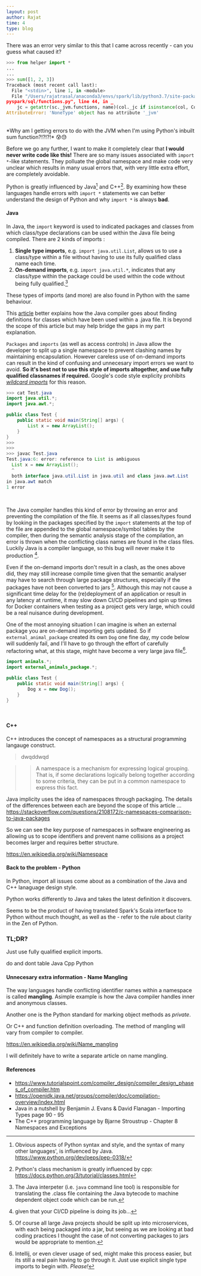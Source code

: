 ```yaml
---
layout: post
author: Rajat
time: 4
type: blog 
---
```

There was an error very similar to this that I came across recently - can you guess what caused it?

``` python
>>> from helper import *
...
...
>>> sum([1, 2, 3])
Traceback (most recent call last):
  File "<stdin>", line 1, in <module>
  File "/Users/rajatrasal/anaconda3/envs/spark/lib/python3.7/site-packages/
pyspark/sql/functions.py", line 44, in _
    jc = getattr(sc._jvm.functions, name)(col._jc if isinstance(col, Column) else col)
AttributeError: 'NoneType' object has no attribute '_jvm'
```
<br>
*Why am I getting errors to do with the JVM when I'm using Python's inbuilt sum function?!?!?!* 😰😓

Before we go any further, I want to make it completely clear that **I would never write code like this!** There are so many issues associated with ```import *```-like statements. They polluate the global namespace and make code very unclear which results in many usual errors that, with very little extra effort, are completely avoidable.  

Python is greatly influenced by Java[^java_influence] and C++[^cpp_influence]. By examining how these languages handle errors with ```import *```   statements we can better understand the design of Python and why ```import *``` is always **bad**.

[^java_influence]: Obvious aspects of Python syntax and style, and the syntax of many other languages', is influenced by Java. <span class="inline-links"><a href="https://www.python.org/dev/peps/pep-0318/">https://www.python.org/dev/peps/pep-0318/</a></span> 

[^cpp_influence]: Python's class mechanism is greatly influenced by cpp: <span class="inline-links"><a href="https://docs.python.org/3/tutorial/classes.html">https://docs.python.org/3/tutorial/classes.html</a></span> 

#### Java
In Java, the ```import``` keyword is used to indicated packages and classes from which class/type declarations can be used within the Java file being compiled. There are 2 kinds of imports :
1. **Single type imports**, e.g. ```import java.util.List```, allows us to use a class/type within a file without having to use its fully qualified class name each time. 
2. **On-demand imports**, e.g. ```import java.util.*```, indicates that any class/type within the package could be used within the code without being fully qualified.[^java_interpreter]

These types of imports (and more) are also found in Python with the same behaviour.

[^java_interpreter]: The Java interpeter (i.e. ```java``` command line tool) is responsible for translating the .class file containing the Java bytecode to machine dependent object code which can be run.

This <span class="inline-links">[article](https://docs.oracle.com/javase/8/docs/technotes/tools/findingclasses.html)</span> better explains how the Java compiler goes about finding definitions for classes which have been used within a .java file. It is beyond the scope of this article but may help bridge the gaps in my part explanation.

```Packages``` and ```imports``` (as well as access controls) in Java allow the developer to split up a single namespace to prevent clashing names by maintaining encapsulation. However careless use of on-demand imports can result in the kind of confusing and unnecesary import errors we want to avoid. **So it's best not to use this style of imports altogether, and use fully qualified classnames if required.** Google's code style explicity prohibits <span class="inline-links">[*wildcard imports*](https://google.github.io/styleguide/javaguide.html#s3.3-import-statements)</span> for this reason.

``` java
>>> cat Test.java
import java.util.*;
import java.awt.*;

public class Test {
    public static void main(String[] args) { 
        List x = new ArrayList();
    }
}
>>>
>>>
>>> javac Test.java
Test.java:6: error: reference to List is ambiguous
  List x = new ArrayList();
  ^
  both interface java.util.List in java.util and class java.awt.List 
in java.awt match
1 error
```
<br>

The Java compiler handles this kind of error by throwing an error and preventing the compilation of the file. It seems as if all classes/types found by looking in the packages specified by the ```import``` statements at the top of the file are appended to the global namespace/symbol tables by the compiler, then during the semantic analysis stage of the compilation, an error is thrown when the conflicting class names are found in the class files. Luckily Java is a compiler language, so this bug will never make it to production [^test_pipelines].

[^test_pipelines]: given that your CI/CD pipeline is doing its job...

Even if the on-demand imports don't result in a clash, as the ones above did, they may still increase compile time given that the semantic analyser may have to search through large package structures, especially if the packages have not been converted to jars [^jars]. Although this may not cause a significant time delay for the (re)deployment of an application or result in any latency at runtime, it may slow down CI/CD pipelines and spin up times for Docker containers when testing as a project gets very large, which could be a real nuisance during development.

[^jars]: Of course all large Java projects should be split up into microservices, with each being packaged into a jar, but seeing as we are looking at bad coding practices I thought the case of not converting packages to jars would be appropriate to mention.

One of the most annoying situation I can imagine is when an external package you are on-demand importing gets updated. So if ```external_animal_package``` created its own ```Dog``` one fine day, my code below will suddenly fail, and I'll have to go through the effort of carefully refactoring what, at this stage, might have become a very large java file[^ide].
``` java
import animals.*;
import external_animals_package.*;

public class Test {
    public static void main(String[] args) { 
        Dog x = new Dog();
    }
}
```

[^ide]: Intellij, or even clever usage of sed, might make this process easier, but its still a real pain having to go through it. Just use explicit single type imports to begin with. *Please!*

<br>

#### C++
C++ introduces the concept of namespaces as a structural programming langauge construct. 

<blockquote>
dwqddwqd
</blockquote>

>> A namespace is a mechanism for expressing logical grouping. That is, if some declarations logically belong together according to some criteria, they can be put in a common namespace to express this fact.

Java implicity uses the idea of namespaces through packaging. The details of the differences between each are beyond the scope of this article ... https://stackoverflow.com/questions/2108172/c-namespaces-comparison-to-java-packages

So we can see the key purpose of namespaces in software engineering as allowing us to scope identifiers and prevent name collisions as a project becomes larger and requires better structure.

https://en.wikipedia.org/wiki/Namespace

#### Back to the problem - Python 
In Python, import all issues come about as a combination of the Java and C++ lanaguage design style. 

Python works differently to Java and takes the latest definition it discovers.

Seems to be the product of having translated Spark's Scala interface to Python without much thought, as well as the - refer to the rule about clarity in the Zen of Python.

### TL;DR?
Just use fully qualified explicit imports.

do and dont table
Java 
Cpp
Python

#### Unnecesary extra information - Name Mangling
The way languages handle conflicting identifier names within a namespace is called **mangling**. Asimple example is how the Java compiler handles inner and anonymous classes.

Another one is the Python standard for marking object methods as *private*. 

Or C++ and function definition overloading. The method of mangling will vary from compiler to compiler.

https://en.wikipedia.org/wiki/Name_mangling

I will definitely have to write a separate article on name mangling. 

#### References
- https://www.tutorialspoint.com/compiler_design/compiler_design_phases_of_compiler.htm
- https://openjdk.java.net/groups/compiler/doc/compilation-overview/index.html
- Java in a nutshell by Benjamin J. Evans & David Flanagan - Importing Types page 90 - 95
- The C++ programming language by Bjarne Stroustrup - Chapter 8 Namespaces and Exceptions
